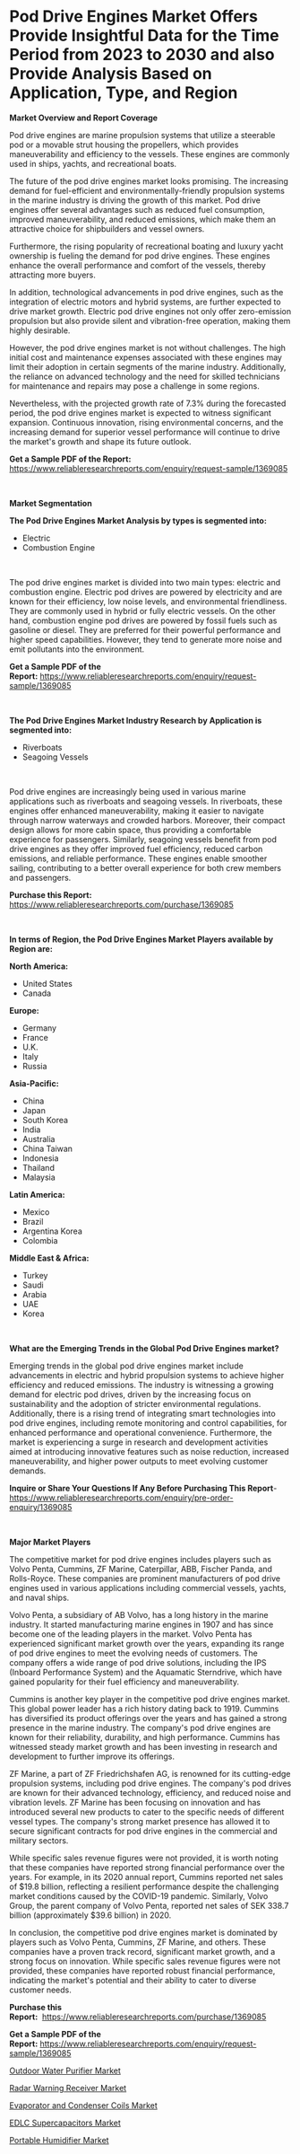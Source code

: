 <p><h1>Pod Drive Engines Market Offers Provide Insightful Data for the Time Period from 2023 to 2030 and also Provide Analysis Based on Application, Type, and Region</h1></p><p><strong>Market Overview and Report Coverage</strong></p>
<p><p>Pod drive engines are marine propulsion systems that utilize a steerable pod or a movable strut housing the propellers, which provides maneuverability and efficiency to the vessels. These engines are commonly used in ships, yachts, and recreational boats.</p><p>The future of the pod drive engines market looks promising. The increasing demand for fuel-efficient and environmentally-friendly propulsion systems in the marine industry is driving the growth of this market. Pod drive engines offer several advantages such as reduced fuel consumption, improved maneuverability, and reduced emissions, which make them an attractive choice for shipbuilders and vessel owners.</p><p>Furthermore, the rising popularity of recreational boating and luxury yacht ownership is fueling the demand for pod drive engines. These engines enhance the overall performance and comfort of the vessels, thereby attracting more buyers.</p><p>In addition, technological advancements in pod drive engines, such as the integration of electric motors and hybrid systems, are further expected to drive market growth. Electric pod drive engines not only offer zero-emission propulsion but also provide silent and vibration-free operation, making them highly desirable.</p><p>However, the pod drive engines market is not without challenges. The high initial cost and maintenance expenses associated with these engines may limit their adoption in certain segments of the marine industry. Additionally, the reliance on advanced technology and the need for skilled technicians for maintenance and repairs may pose a challenge in some regions.</p><p>Nevertheless, with the projected growth rate of 7.3% during the forecasted period, the pod drive engines market is expected to witness significant expansion. Continuous innovation, rising environmental concerns, and the increasing demand for superior vessel performance will continue to drive the market's growth and shape its future outlook.</p></p>
<p><strong>Get a Sample PDF of the Report:</strong> <a href="https://www.reliableresearchreports.com/enquiry/request-sample/1369085">https://www.reliableresearchreports.com/enquiry/request-sample/1369085</a></p>
<p>&nbsp;</p>
<p><strong>Market Segmentation</strong></p>
<p><strong>The Pod Drive Engines Market Analysis by types is segmented into:</strong></p>
<p><ul><li>Electric</li><li>Combustion Engine</li></ul></p>
<p>&nbsp;</p>
<p><p>The pod drive engines market is divided into two main types: electric and combustion engine. Electric pod drives are powered by electricity and are known for their efficiency, low noise levels, and environmental friendliness. They are commonly used in hybrid or fully electric vessels. On the other hand, combustion engine pod drives are powered by fossil fuels such as gasoline or diesel. They are preferred for their powerful performance and higher speed capabilities. However, they tend to generate more noise and emit pollutants into the environment.</p></p>
<p><strong>Get a Sample PDF of the Report:</strong>&nbsp;<a href="https://www.reliableresearchreports.com/enquiry/request-sample/1369085">https://www.reliableresearchreports.com/enquiry/request-sample/1369085</a></p>
<p>&nbsp;</p>
<p><strong>The Pod Drive Engines Market Industry Research by Application is segmented into:</strong></p>
<p><ul><li>Riverboats</li><li>Seagoing Vessels</li></ul></p>
<p>&nbsp;</p>
<p><p>Pod drive engines are increasingly being used in various marine applications such as riverboats and seagoing vessels. In riverboats, these engines offer enhanced maneuverability, making it easier to navigate through narrow waterways and crowded harbors. Moreover, their compact design allows for more cabin space, thus providing a comfortable experience for passengers. Similarly, seagoing vessels benefit from pod drive engines as they offer improved fuel efficiency, reduced carbon emissions, and reliable performance. These engines enable smoother sailing, contributing to a better overall experience for both crew members and passengers.</p></p>
<p><strong>Purchase this Report:</strong>&nbsp; <a href="https://www.reliableresearchreports.com/purchase/1369085">https://www.reliableresearchreports.com/purchase/1369085</a></p>
<p>&nbsp;</p>
<p><strong>In terms of Region, the Pod Drive Engines Market Players available by Region are:</strong></p>
<p>
    <p> <strong> North America: </strong>
        <ul>
            <li>United States</li>
            <li>Canada</li>
        </ul>
        </p> 
    <p> <strong> Europe: </strong>
        <ul>
            <li>Germany</li>
            <li>France</li>
            <li>U.K.</li>
            <li>Italy</li>
            <li>Russia</li>
        </ul>
        </p> 
    <p> <strong> Asia-Pacific: </strong>
        <ul>
            <li>China</li>
            <li>Japan</li>
            <li>South Korea</li>
            <li>India</li>
            <li>Australia</li>
            <li>China Taiwan</li>
            <li>Indonesia</li>
            <li>Thailand</li>
            <li>Malaysia</li>
        </ul>
        </p> 
    <p> <strong> Latin America: </strong>
        <ul>
            <li>Mexico</li>
            <li>Brazil</li>
            <li>Argentina Korea</li>
            <li>Colombia</li>
        </ul>
        </p> 
    <p> <strong> Middle East & Africa: </strong>
        <ul>
            <li>Turkey</li>
            <li>Saudi</li>
            <li>Arabia</li>
            <li>UAE</li>
            <li>Korea</li>
        </ul>
    </p>
    </p>
<p>&nbsp;</p>
<p><strong>What are the Emerging Trends in the Global Pod Drive Engines market?</strong></p>
<p><p>Emerging trends in the global pod drive engines market include advancements in electric and hybrid propulsion systems to achieve higher efficiency and reduced emissions. The industry is witnessing a growing demand for electric pod drives, driven by the increasing focus on sustainability and the adoption of stricter environmental regulations. Additionally, there is a rising trend of integrating smart technologies into pod drive engines, including remote monitoring and control capabilities, for enhanced performance and operational convenience. Furthermore, the market is experiencing a surge in research and development activities aimed at introducing innovative features such as noise reduction, increased maneuverability, and higher power outputs to meet evolving customer demands.</p></p>
<p><strong>Inquire or Share Your Questions If Any Before Purchasing This Report</strong>- <a href="https://www.reliableresearchreports.com/enquiry/pre-order-enquiry/1369085">https://www.reliableresearchreports.com/enquiry/pre-order-enquiry/1369085</a></p>
<p>&nbsp;</p>
<p><strong>Major Market Players</strong></p>
<p><p>The competitive market for pod drive engines includes players such as Volvo Penta, Cummins, ZF Marine, Caterpillar, ABB, Fischer Panda, and Rolls-Royce. These companies are prominent manufacturers of pod drive engines used in various applications including commercial vessels, yachts, and naval ships.</p><p>Volvo Penta, a subsidiary of AB Volvo, has a long history in the marine industry. It started manufacturing marine engines in 1907 and has since become one of the leading players in the market. Volvo Penta has experienced significant market growth over the years, expanding its range of pod drive engines to meet the evolving needs of customers. The company offers a wide range of pod drive solutions, including the IPS (Inboard Performance System) and the Aquamatic Sterndrive, which have gained popularity for their fuel efficiency and maneuverability.</p><p>Cummins is another key player in the competitive pod drive engines market. This global power leader has a rich history dating back to 1919. Cummins has diversified its product offerings over the years and has gained a strong presence in the marine industry. The company's pod drive engines are known for their reliability, durability, and high performance. Cummins has witnessed steady market growth and has been investing in research and development to further improve its offerings.</p><p>ZF Marine, a part of ZF Friedrichshafen AG, is renowned for its cutting-edge propulsion systems, including pod drive engines. The company's pod drives are known for their advanced technology, efficiency, and reduced noise and vibration levels. ZF Marine has been focusing on innovation and has introduced several new products to cater to the specific needs of different vessel types. The company's strong market presence has allowed it to secure significant contracts for pod drive engines in the commercial and military sectors.</p><p>While specific sales revenue figures were not provided, it is worth noting that these companies have reported strong financial performance over the years. For example, in its 2020 annual report, Cummins reported net sales of $19.8 billion, reflecting a resilient performance despite the challenging market conditions caused by the COVID-19 pandemic. Similarly, Volvo Group, the parent company of Volvo Penta, reported net sales of SEK 338.7 billion (approximately $39.6 billion) in 2020.</p><p>In conclusion, the competitive pod drive engines market is dominated by players such as Volvo Penta, Cummins, ZF Marine, and others. These companies have a proven track record, significant market growth, and a strong focus on innovation. While specific sales revenue figures were not provided, these companies have reported robust financial performance, indicating the market's potential and their ability to cater to diverse customer needs.</p></p>
<p><strong>Purchase this Report:</strong>&nbsp;&nbsp;<a href="https://www.reliableresearchreports.com/purchase/1369085">https://www.reliableresearchreports.com/purchase/1369085</a></p>
<p></p>
<p><strong>Get a Sample PDF of the Report:</strong>&nbsp;<a href="https://www.reliableresearchreports.com/enquiry/request-sample/1369085">https://www.reliableresearchreports.com/enquiry/request-sample/1369085</a></p>
<p><p><a href="https://www.linkedin.com/pulse/outdoor-water-purifier-market-size-2023-2030-global-industrial-jq3df/">Outdoor Water Purifier Market</a></p><p><a href="https://medium.com/@jasonmartin866/radar-warning-receiver-market-size-growth-forecast-2023-2030-e65c3f5feaf5">Radar Warning Receiver Market</a></p><p><a href="https://www.linkedin.com/pulse/evaporator-condenser-coils-market-size-share-global-analysis-zj3rf/">Evaporator and Condenser Coils Market</a></p><p><a href="https://medium.com/@hotspotflipk/edlc-supercapacitors-market-size-growth-forecast-2023-2030-42af9e3787bc">EDLC Supercapacitors Market</a></p><p><a href="https://www.linkedin.com/pulse/portable-humidifier-market-challenges-opportunities-growth-3fejf/">Portable Humidifier Market</a></p></p>